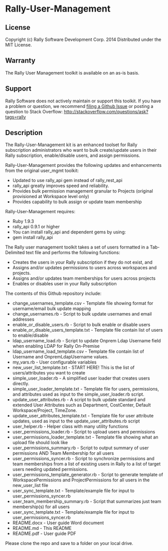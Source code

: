 Rally-User-Management
=====================

## License

Copyright (c) Rally Software Development Corp. 2014 Distributed under the MIT License.

## Warranty

The Rally User Management toolkit is available on an as-is basis. 

## Support

Rally Software does not actively maintain or support this toolkit. If you have a problem or question, we recommend  [filing a Github Issue](https://github.com/RallyTools/Rally-User-Management/issues) or posting a question to Stack Overflow: http://stackoverflow.com/questions/ask?tags=rally

## Description

The Rally-User-Management kit is an enhanced toolset for Rally subscription administrators who want to bulk
create/update users in their Rally subscription, enable/disable users, and assign permissions.

Rally-User-Management provides the following updates and enhancements from the original user_mgmt toolkit:

- Updated to use rally_api gem instead of rally_rest_api
- rally_api greatly improves speed and reliability.
- Provides bulk permission management granular to Projects (original provisioned at Workspace level only)
- Provides capability to bulk assign or update team membership

Rally-User-Management requires:
- Ruby 1.9.3
- rally_api 0.9.1 or higher
- You can install rally_api and dependent gems by using:
- gem install rally_api

The Rally user management toolkit takes a set of users formatted in a Tab-Delimited text file
and performs the following functions:
- Creates the users in your Rally subscription if they do not exist, and
- Assigns and/or updates permissions to users across workspaces and projects.
- Assigns and/or updates team memberships for users across projects
- Enables or disables user in your Rally subscription

The contents of this Github repository include:

- change_usernames_template.csv                 - Template file showing format for username/email bulk update mapping
- change_usernames.rb                           - Script to bulk update usernames and email addresses
- enable_or_disable_users.rb                    - Script to bulk enable or disable users
- enable_or_disable_users_template.txt          - Template file contain list of users to enable/disable
- ldap_username_load.rb                         - Script to update Onprem Ldap Username field when enabling LDAP for Rally On-Premise
- ldap_username_load_template.csv               - Template file contain list of Username and OnpremLdapUsername values.
- my_vars.rb                                    - User configurable variables
- new_user_list_template.txt                    - START HERE! This is the list of users/attributes you want to create
- simple_user_loader.rb                         - A simplified user loader that creates users directly.
- simple_user_loader_template.txt               - Template file for users, permissions, and attributes used as input to the simple_user_loader.rb script.
- update_user_attributes.rb                     - A script to bulk update standard and extended User Attributes such as Department, CostCenter, Default Workspace/Project, TimeZone.
- update_user_attributes_template.txt           - Template file for user attribute updates, used as input to the update_user_attributes.rb script
- user_helper.rb                                - Helper class with many utility functions
- user_permissions_loader.rb                    - Script to upload users and permissions
- user_permissions_loader_template.txt          - Template file showing what an upload file should look like
- user_permissions_summary.rb                   - Script to output summary of user permissions AND Team Membership for all users
- user_permissions_syncer.rb                   - Script to synchronize permissions and team memberships from a list of existing users in Rally to a list of target users needing updated permissions.
- user_permissions_template_generator.rb        - Script to generate template of WorkspacePermissions and ProjectPermissions for all users in the new_user_list file
- user_sync_template.txt                        - Template/example file for input to user_permissions_syncer.rb
- user_team_membership_summary.rb               - Script that summarizes just team membership(s) for all users
- user_sync_template.txt - Template/example file for input to user_permissions_syncer.rb
- README.docx                                   - User guide Word document
- README.md                                     - This README
- README.pdf                                    - User guide PDF

Please clone the repo and save to a folder on your local drive.